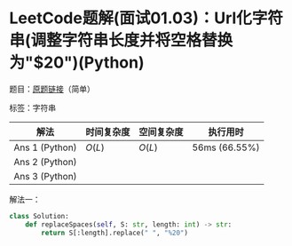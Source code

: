 # LeetCode题解(面试01.03)：Url化字符串(调整字符串长度并将空格替换为"$20")(Python)

题目：[原题链接](https://leetcode-cn.com/problems/string-to-url-lcci/)（简单）

标签：字符串

| 解法           | 时间复杂度 | 空间复杂度 | 执行用时      |
| -------------- | ---------- | ---------- | ------------- |
| Ans 1 (Python) | $O(L)$     | $O(L)$     | 56ms (66.55%) |
| Ans 2 (Python) |            |            |               |
| Ans 3 (Python) |            |            |               |

解法一：

```python
class Solution:
    def replaceSpaces(self, S: str, length: int) -> str:
        return S[:length].replace(" ", "%20")
```